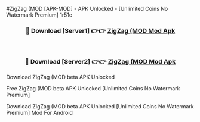 #ZigZag (MOD [APK-MOD] - APK Unlocked - [Unlimited Coins No Watermark Premium] 1r51e



<div align="center">

<h3>🔴 Download [Server1] 👉👉 <a href="https://momento.my/?title=ZigZag_(MOD">ZigZag (MOD Mod Apk</a></h3><br>

<h3>🔴 Download [Server2] 👉👉 <a href="https://momento.my/?title=ZigZag_(MOD">ZigZag (MOD Mod Apk</a></h3>
</div>



Download ZigZag (MOD beta APK Unlocked

Free ZigZag (MOD beta APK Unlocked [Unlimited Coins No Watermark Premium]

Download ZigZag (MOD beta APK Unlocked [Unlimited Coins No Watermark Premium] Mod For Android
